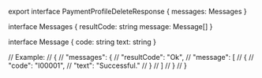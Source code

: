 export interface PaymentProfileDeleteResponse {
  messages: Messages
}

interface Messages {
  resultCode: string
  message: Message[]
}

interface Message {
  code: string
  text: string
}

// Example:
// {
//   "messages": {
//     "resultCode": "Ok",
//     "message": [
//       {
//         "code": "I00001",
//         "text": "Successful."
//       }
//     ]
//   }
// }
